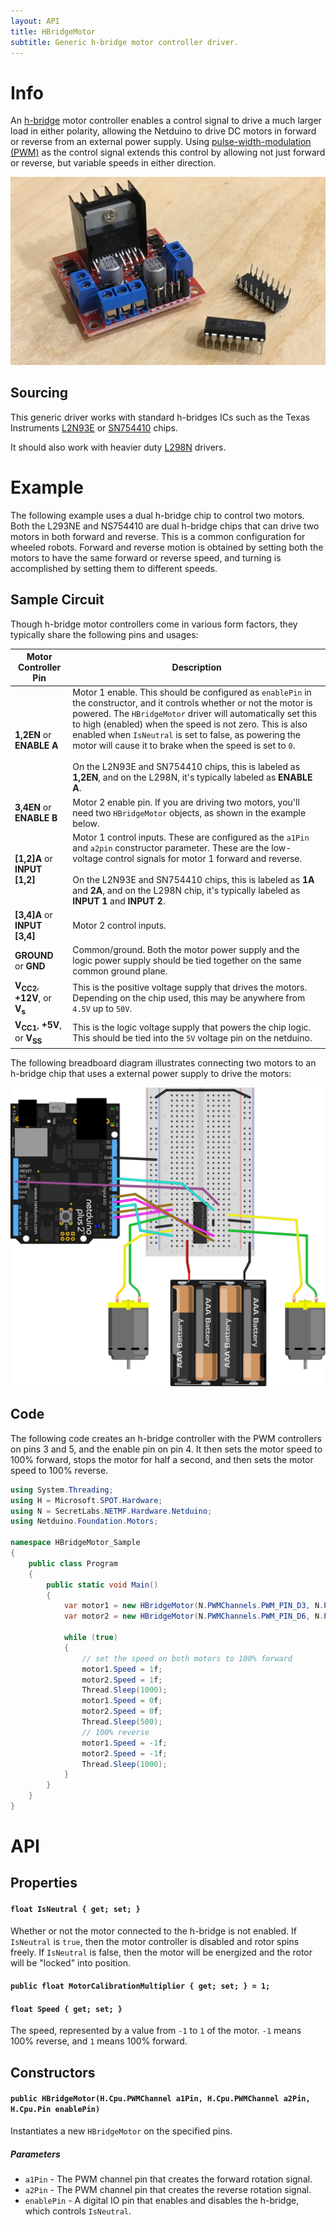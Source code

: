 ```yaml
---
layout: API
title: HBridgeMotor
subtitle: Generic h-bridge motor controller driver.
---
```


# Info

An [h-bridge](https://www.wikiwand.com/en/H_bridge) motor controller enables a control signal to drive a much larger load in either polarity, allowing the Netduino to drive DC motors in forward or reverse from an external power supply. Using [pulse-width-modulation (PWM)](http://developer.wildernesslabs.co/Netduino/Input_Output/Digital/PWM/) as the control signal extends this control by allowing not just forward or reverse, but variable speeds in either direction.

![](HBridges.jpg)

## Sourcing

This generic driver works with standard h-bridges ICs such as the Texas Instruments [L2N93E](https://octopart.com/search?q=L293NE) or [SN754410](https://octopart.com/search?q=SN754410) chips.

It should also work with heavier duty [L298N](https://www.amazon.com/s/ref=nb_sb_noss_2?url=search-alias%3Daps&field-keywords=l298n) drivers. 

# Example

The following example uses a dual h-bridge chip to control two motors. Both the L293NE and NS754410 are dual h-bridge chips that can drive two motors in both forward and reverse. This is a common configuration for wheeled robots. Forward and reverse motion is obtained by setting both the motors to have the same forward or reverse speed, and turning is accomplished by setting them to different speeds.

## Sample Circuit

Though h-bridge motor controllers come in various form factors, they typically share the following pins and usages:

| Motor Controller Pin           | Description                                           |
|--------------------------------|-------------------------------------------------------|
| **1,2EN** or **ENABLE A**      | Motor 1 enable. This should be configured as `enablePin` in the constructor, and it controls whether or not the motor is powered. The `HBridgeMotor` driver will automatically set this to high (enabled) when the speed is not zero. This is also enabled when `IsNeutral` is set to false, as powering the motor will cause it to brake when the speed is set to `0`. <br/><br/> On the L2N93E and SN754410 chips, this is labeled as **1,2EN**, and on the L298N, it's typically labeled as **ENABLE A**. |
| **3,4EN** or **ENABLE B**             | Motor 2 enable pin. If you are driving two motors, you'll need two `HBridgeMotor` objects, as shown in the example below. |
| **[1,2]A** or **INPUT [1,2]**  | Motor 1 control inputs. These are configured as the `a1Pin` and `a2pin` constructor parameter. These are the low-voltage control signals for motor 1 forward and reverse. <br/><br/> On the L2N93E and SN754410 chips, this is labeled as **1A** and **2A**, and on the L298N chip, it's typically labeled as **INPUT 1** and **INPUT 2**. |
| **[3,4]A** or **INPUT [3,4]**   | Motor 2 control inputs.                              |
| **GROUND** or **GND**           | Common/ground. Both the motor power supply and the logic power supply should be tied together on the same common ground plane. |
| **V<sub>CC2</sub>**, **+12V**, or **V<sub>s</sub>** | This is the positive voltage supply that drives the motors. Depending on the chip used, this may be anywhere from `4.5V` up to `50V`. |
| **V<sub>CC1</sub>**, **+5V**, or **V<sub>SS</sub>** | This is the logic voltage supply that powers the chip logic. This should be tied into the `5V` voltage pin on the netduino.    |

The following breadboard diagram illustrates connecting two motors to an h-bridge chip that uses a external power supply to drive the motors:

![](DualMotorHBridge_bb.svg)

## Code

The following code creates an h-bridge controller with the PWM controllers on pins 3 and 5, and the enable pin on pin 4. It then sets the motor speed to 100% forward, stops the motor for half a second, and then sets the motor speed to 100% reverse. 

```csharp
using System.Threading;
using H = Microsoft.SPOT.Hardware;
using N = SecretLabs.NETMF.Hardware.Netduino;
using Netduino.Foundation.Motors;

namespace HBridgeMotor_Sample
{
    public class Program
    {
        public static void Main()
        {
            var motor1 = new HBridgeMotor(N.PWMChannels.PWM_PIN_D3, N.PWMChannels.PWM_PIN_D5, N.Pins.GPIO_PIN_D4);
            var motor2 = new HBridgeMotor(N.PWMChannels.PWM_PIN_D6, N.PWMChannels.PWM_PIN_D10, N.Pins.GPIO_PIN_D7);

            while (true)
            {
                // set the speed on both motors to 100% forward
                motor1.Speed = 1f;
                motor2.Speed = 1f;
                Thread.Sleep(1000);
                motor1.Speed = 0f;
                motor2.Speed = 0f;
                Thread.Sleep(500);
                // 100% reverse
                motor1.Speed = -1f;
                motor2.Speed = -1f;
                Thread.Sleep(1000);
            }
        }
    }
}
```

# API

## Properties

#### `float IsNeutral { get; set; }`

Whether or not the motor connected to the h-bridge is not enabled. If `IsNeutral` is `true`, then the motor controller is disabled and rotor spins freely. If `IsNeutral` is false, then the motor will be energized and the rotor will be "locked" into position. 

#### `public float MotorCalibrationMultiplier { get; set; } = 1;`



#### `float Speed { get; set; }`

The speed, represented by a value from `-1` to `1` of the motor. `-1` means 100% reverse, and `1` means 100% forward. 


## Constructors

#### `public HBridgeMotor(H.Cpu.PWMChannel a1Pin, H.Cpu.PWMChannel a2Pin, H.Cpu.Pin enablePin)`

Instantiates a new `HBridgeMotor` on the specified pins. 

##### Parameters

 * `a1Pin` - The PWM channel pin that creates the forward rotation signal.
 * `a2Pin` - The PWM channel pin that creates the reverse rotation signal.
 * `enablePin` - A digital IO pin that enables and disables the h-bridge, which controls `IsNeutral`.